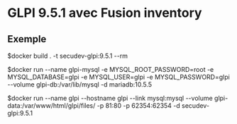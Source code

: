 # GLPI 9.5.1 avec Fusion inventory

## Exemple

$docker build . -t secudev-glpi:9.5.1 --rm

$docker run --name glpi-mysql  -e MYSQL_ROOT_PASSWORD=root -e MYSQL_DATABASE=glpi -e MYSQL_USER=glpi -e MYSQL_PASSWORD=glpi --volume glpi-db:/var/lib/mysql  -d mariadb:10.5.5

$docker run --name glpi --hostname glpi --link mysql:mysql --volume glpi-data:/var/www/html/glpi/files/ -p 81:80 -p 62354:62354  -d secudev-glpi:9.5.1
